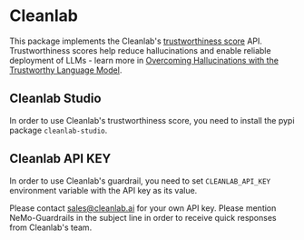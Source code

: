 # Cleanlab

This package implements the Cleanlab's [trustworthiness score](https://cleanlab.ai/tlm/) API. <br />
Trustworthiness scores help reduce hallucinations and enable reliable deployment of LLMs - learn more in [Overcoming Hallucinations with the Trustworthy Language Model](https://cleanlab.ai/blog/trustworthy-language-model/).

## Cleanlab Studio

In order to use Cleanlab's trustworthiness score, you need to install the pypi package `cleanlab-studio`.

## Cleanlab API KEY

In order to use Cleanlab's guardrail, you need to set `CLEANLAB_API_KEY` environment variable with the API key as its value.

Please contact [sales@cleanlab.ai](mailto:sales@cleanlab.ai) for your own API key. Please mention NeMo-Guardrails in the subject line in order to receive quick responses from Cleanlab's team.
